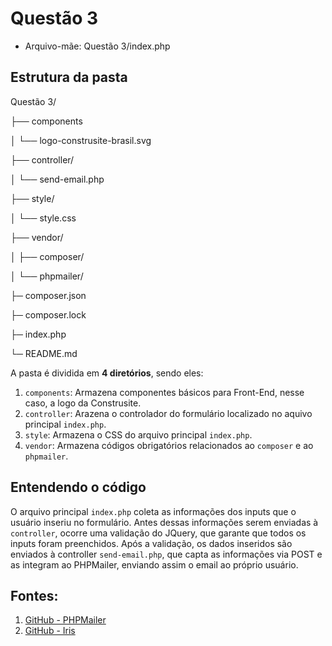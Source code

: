 # Questão 3

- Arquivo-mãe: Questão 3/index.php

## Estrutura da pasta
Questão 3/

├── components

│   └── logo-construsite-brasil.svg

├── controller/

│   └── send-email.php

├── style/

│   └── style.css

├── vendor/

│   ├── composer/

│   └── phpmailer/

├─ composer.json

├─ composer.lock

├─ index.php

└─ README.md

A pasta é dividida em **4 diretórios**, sendo eles:
1. `components`: Armazena componentes básicos para Front-End, nesse caso, a logo da Construsite.
2. `controller`: Arazena o controlador do formulário localizado no aquivo principal `index.php`.
3. `style`: Armazena o CSS do arquivo principal `index.php`.
4. `vendor`: Armazena códigos obrigatórios relacionados ao `composer` e ao `phpmailer`.


## Entendendo o código
O arquivo principal `index.php` coleta as informações dos inputs que o usuário inseriu no formulário. Antes dessas informações serem enviadas à `controller`, ocorre uma validação do JQuery, que garante que todos os inputs foram preenchidos. Após a validação, os dados inseridos são enviados à controller `send-email.php`, que capta as informações via POST e as integram ao PHPMailer, enviando assim o email ao próprio usuário.

## Fontes:
1. [GitHub - PHPMailer](https://github.com/PHPMailer/PHPMailer)
2. [GitHub - Iris](https://github.com/becanmccotemig/iris)
